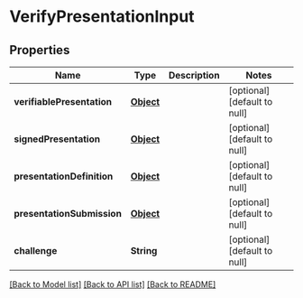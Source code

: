 # VerifyPresentationInput

## Properties

| Name                       | Type              | Description | Notes                        |
| -------------------------- | ----------------- | ----------- | ---------------------------- |
| **verifiablePresentation** | [**Object**](.md) |             | [optional] [default to null] |
| **signedPresentation**     | [**Object**](.md) |             | [optional] [default to null] |
| **presentationDefinition** | [**Object**](.md) |             | [optional] [default to null] |
| **presentationSubmission** | [**Object**](.md) |             | [optional] [default to null] |
| **challenge**              | **String**        |             | [optional] [default to null] |

[[Back to Model list]](../README.md#documentation-for-models) [[Back to API list]](../README.md#documentation-for-api-endpoints) [[Back to README]](../README.md)
